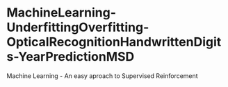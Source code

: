 # MachineLearning-UnderfittingOverfitting-OpticalRecognitionHandwrittenDigits-YearPredictionMSD
Machine Learning - An easy aproach to Supervised Reinforcement

